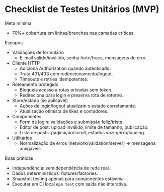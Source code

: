 # Checklist de Testes Unitários (MVP)

Meta mínima
- 70%+ cobertura em linhas/branches nas camadas críticas.

Escopos
- Validações de formulário
  - E-mail válido/inválido, senha forte/fraca, mensagens de erro.
- Cliente HTTP
  - Adiciona Authorization quando autenticado.
  - Trata 401/403 com redirecionamento/logout.
  - Timeouts e retries idempotentes.
- Roteamento protegido
  - Bloqueia acesso a rotas privadas sem token.
  - Redireciona para login e preserva rota de retorno.
- Store/estado (se aplicável)
  - Ações de login/logout atualizam o estado corretamente.
  - Atualização otimista de likes e contadores.
- Componentes
  - Form de login: validações e submissão feliz/triste.
  - Editor de post: upload inválido, limite de tamanho, publicação.
  - Lista de posts: paginação/scroll, estados vazio/erro/loading.
- Utilitários
  - Normalização de erros (network/validation/server) → mensagens amigáveis.

Boas práticas
- Independência: sem dependência de rede real.
- Dados determinísticos: fixtures/factories.
- Snapshot testing apenas para componentes estáveis.
- Executar em CI local `npm test` com saída não interativa.
